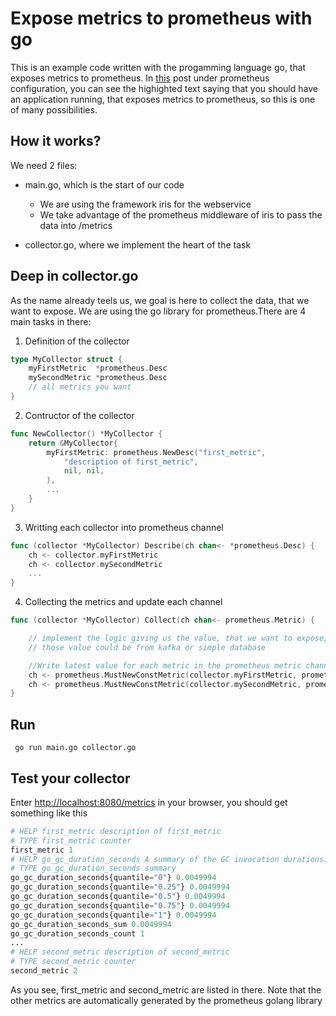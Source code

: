 # Expose metrics to prometheus with go
This is an example code written with the progamming language go, that exposes metrics to prometheus. In [this](https://medium.com/@salohyprivat/prometheus-and-grafana-d59f3b1ded8b) post under prometheus configuration, you can see the highighted text saying that you should have an application running, that exposes metrics to prometheus, so this is one of many possibilities.


## How it works?
We need 2 files:
* main.go, which is the start of our code
    * We are using the framework iris for the webservice
    * We take advantage of the prometheus middleware of iris to pass the data into /metrics

* collector.go, where we implement the heart of the task

## Deep in collector.go
As the name already teels us, we goal is here to collect the data, that we want to expose. We are using the go library for prometheus.There are 4 main tasks in there:

1. Definition of the collector
```go
type MyCollector struct {
	myFirstMetric  *prometheus.Desc
    mySecondMetric *prometheus.Desc
    // all metrics you want
}
```
2. Contructor of the collector
```go
func NewCollector() *MyCollector {
	return &MyCollector{
		myFirstMetric: prometheus.NewDesc("first_metric",
			"description of first_metric",
			nil, nil,
		),
		...
	}
}
```
3. Writting each collector into prometheus channel
```go
func (collector *MyCollector) Describe(ch chan<- *prometheus.Desc) {
	ch <- collector.myFirstMetric
    ch <- collector.mySecondMetric
    ...
}
```
4. Collecting the metrics and update each channel
```go
func (collector *MyCollector) Collect(ch chan<- prometheus.Metric) {

	// implement the logic giving us the value, that we want to expose, here I just took an example
	// those value could be from kafka or simple database

	//Write latest value for each metric in the prometheus metric channel.
	ch <- prometheus.MustNewConstMetric(collector.myFirstMetric, prometheus.CounterValue, firstValue)
	ch <- prometheus.MustNewConstMetric(collector.mySecondMetric, prometheus.CounterValue, secondValue)
}
```

## Run
``` go run main.go collector.go```

## Test your collector
Enter [http://localhost:8080/metrics](http://localhost:8080/metrics) in your browser, you should get something like this

```python
# HELP first_metric description of first_metric
# TYPE first_metric counter
first_metric 1
# HELP go_gc_duration_seconds A summary of the GC invocation durations.
# TYPE go_gc_duration_seconds summary
go_gc_duration_seconds{quantile="0"} 0.0049994
go_gc_duration_seconds{quantile="0.25"} 0.0049994
go_gc_duration_seconds{quantile="0.5"} 0.0049994
go_gc_duration_seconds{quantile="0.75"} 0.0049994
go_gc_duration_seconds{quantile="1"} 0.0049994
go_gc_duration_seconds_sum 0.0049994
go_gc_duration_seconds_count 1
...
# HELP second_metric description of second_metric
# TYPE second_metric counter
second_metric 2
```
As you see, first_metric and second_metric are listed in there. Note that the other metrics are automatically generated by the prometheus golang library
